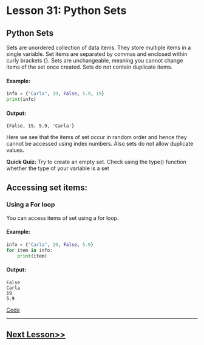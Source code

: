 # Lesson 31: Python Sets

## Python Sets
Sets are unordered collection of data items. They store multiple items in a single variable. Set items are separated by commas and enclosed within curly brackets {}. Sets are unchangeable, meaning you cannot change items of the set once created. Sets do not contain duplicate items.

#### Example:
```python
info = {"Carla", 19, False, 5.9, 19}
print(info)
```

#### Output:
```
{False, 19, 5.9, 'Carla'}
```

Here we see that the items of set occur in random order and hence they cannot be accessed using index numbers. Also sets do not allow duplicate values.

**Quick Quiz:** Try to create an empty set. Check using the type() function whether the type of your variable is a set

## Accessing set items:
 
### Using a For loop
You can access items of set using a for loop. 

#### Example:
```python
info = {"Carla", 19, False, 5.9}
for item in info:
    print(item)
```

#### Output:
```
False
Carla
19
5.9
```

[Code](https://github.com/sheikh92areeb/learn-python/tree/main/Lesson-031/main.py)

---

## [Next Lesson>>](https://github.com/sheikh92areeb/learn-python/tree/main/Lesson-032)